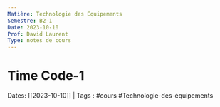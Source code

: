 ```yaml
---
Matière: Technologie des Equipements
Semestre: B2-1
Date: 2023-10-10
Prof: David Laurent
Type: notes de cours
---
```

# Time Code-1
Dates: [[2023-10-10]] | Tags : #cours #Technologie-des-équipements
